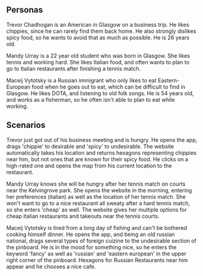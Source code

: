 ## Personas

Trevor Chadhogan is an American in Glasgow on a business trip. He likes chippies, since he can rarely find them back home. He also strongly dislikes spicy food, so he wants to avoid that as much as possible. He is 26 years old.

Mandy Urray is a 22 year old student who was born in Glasgow. She likes tennis and working hard. She likes Italian food, and often wants to plan to go to Italian restaurants after finishing a tennis match.

Maceij Vytotsky is a Russian immigrant who only likes to eat Eastern-European food when he goes out to eat, which can be difficult to find in Glasgow. He likes DOTA, and listening to old folk songs. He is 54 years old, and works as a fisherman, so he often isn't able to plan to eat while working.


## Scenarios

Trevor just got out of his business meeting and is hungry. He opens the app, drags 'chippie' to desirable and 'spicy' to undesirable. The website automatically takes his location and returns hexagons representing chippies near him, but not ones that are known for their spicy food. He clicks on a high-rated one and opens the map from his current location to the restaurant.

Mandy Urray knows she will be hungry after her tennis match on courts near the Kelvingrove park. She opens the website in the morning, entering her preferences (italian) as well as the location of her tennis match. She won't want to go to a nice restaurant all sweaty after a hard tennis match, so she enters 'cheap' as well. The website gives her multiple options for cheap italian restaurants and takeouts near the tennis courts.

Maceij Vytotsky is tired from a long day of fishing and can't be bothered cooking himself dinner. He opens the app, and being an old russian national, drags several types of foreign cuizine to the undesirable section of the pinboard. He is in the mood for something nice, so he enters the keyword 'fancy' as well as 'russian' and 'eastern european' in the upper right corner of the pinboard. Hexagons for Russian Restaurants near him appear and he chooses a nice cafe.
